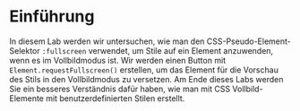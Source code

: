 # Einführung

In diesem Lab werden wir untersuchen, wie man den CSS-Pseudo-Element-Selektor `:fullscreen` verwendet, um Stile auf ein Element anzuwenden, wenn es im Vollbildmodus ist. Wir werden einen Button mit `Element.requestFullscreen()` erstellen, um das Element für die Vorschau des Stils in den Vollbildmodus zu versetzen. Am Ende dieses Labs werden Sie ein besseres Verständnis dafür haben, wie man mit CSS Vollbild-Elemente mit benutzerdefinierten Stilen erstellt.
